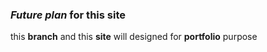 ### *Future plan* for this site
this **branch** and this **site** will designed for **portfolio** purpose
